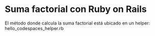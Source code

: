 # Suma factorial con Ruby on Rails

El método donde calcula la suma factorial está ubicado en un helper: hello_codespaces_helper.rb


